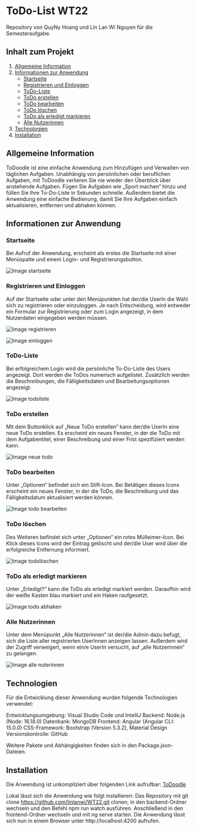 # ToDo-List WT22
Repository von QuyNy Hoang und Lin Lan Wi Nguyen für die Semesteraufgabe.

## Inhalt zum Projekt
1. [Allgemeine Information](#allgemeine-information)
2. [Informationen zur Anwendung](#informationen-zur-anwendung)
    - [Startseite](#startseite)
    - [Registrieren und Einloggen](#registrieren-und-einloggen)
    - [ToDo-Liste](#todo-liste)
    - [ToDo erstellen](#todo-erstellen)
    - [ToDo bearbeiten](#todo-bearbeiten)
    - [ToDo löschen](#todo-löschen)
    - [ToDo als erledigt markieren](#todo-als-erledigt-markieren)
    - [Alle Nutzerinnen](#alle-nutzerinnen)
3. [Technologien](#technologien)
4. [Installation](#installation)

## Allgemeine Information

ToDoodle ist eine einfache Anwendung zum Hinzufügen und Verwalten von täglichen Aufgaben. Unabhängig von persönlichen oder beruflichen Aufgaben, mit ToDoodle verlieren Sie nie wieder den Überblick über anstehende Aufgaben. Fügen Sie Aufgaben wie „Sport machen“ hinzu und füllen Sie Ihre To-Do-Liste in Sekunden schnelle. Außerdem bietet die Anwendung eine einfache Bedienung, damit Sie Ihre Aufgaben einfach aktualisieren, entfernen und abhaken können.

## Informationen zur Anwendung

### Startseite
Bei Aufruf der Anwendung, erscheint als erstes die Startseite mit einer Menüspalte und einem Login- und Registrierungsbutton. 

![Image startseite](frontend/src/assets/startseite.png)

### Registrieren und Einloggen
Auf der Startseite oder unter den Menüpunkten hat der/die UserIn die Wahl sich zu registrieren oder einzuloggen. 
Je nach Entscheidung, wird entweder ein Formular zur Registrierung oder zum Login angezeigt, in dem Nutzerdaten eingegeben werden müssen.


![Image registrieren](frontend/src/assets/registrieren.png)


![Image einloggen](frontend/src/assets/einloggen.png)

### ToDo-Liste
Bei erfolgreichem Login wird die persönliche To-Do-Liste des Users angezeigt. Dort werden die ToDos numerisch aufgelistet. Zusätzlich werden die Beschreibungen, die Fälligkeitsdaten und Bearbeitungsoptionen angezeigt.

![Image todoliste](frontend/src/assets/todoliste_1.png)

### ToDo erstellen
Mit dem Buttonklick auf „Neue ToDo erstellen“ kann der/die UserIn eine neue ToDo erstellen. Es erscheint ein neues Fenster, in der die ToDo mit dem Aufgabentitel, einer Beschreibung und einer Frist spezifiziert werden kann.

![Image neue todo](frontend/src/assets/neue_todo.png)

### ToDo bearbeiten
Unter „Optionen“ befindet sich ein Stift-Icon. Bei Betätigen dieses Icons erscheint ein neues Fenster, in der die ToDo, die Beschreibung und das Fälligkeitsdatum aktualisiert werden können. 

![Image todo bearbeiten](frontend/src/assets/todo_bearbeiten.png)

### ToDo löschen
Des Weiteren befindet sich unter „Optionen“ ein rotes Mülleimer-Icon.
Bei Klick dieses Icons wird der Eintrag gelöscht und der/die User wird über die erfolgreiche Entfernung informiert.

![Image todolöschen](frontend/src/assets/todo_loeschen_bestätigung.png)

### ToDo als erledigt markieren
Unter „Erledigt?“ kann die ToDo als erledigt markiert werden. 
Daraufhin wird der weiße Kasten blau markiert und ein Haken raufgesetzt.

![Image todo abhaken](frontend/src/assets/todo_abhaken.png)

### Alle Nutzerinnen
Unter dem Menüpunkt „Alle Nutzerinnen“ ist der/die Admin dazu befugt, sich die Liste aller registrierten UserInnen anzeigen lassen. Außerdem wird der Zugriff verweigert, wenn ein/e UserIn versucht, auf „alle Nutzerinnen“ zu gelangen. 

![Image alle nuterinnen](frontend/src/assets/alle_nutzerinnen.png)

## Technologien

Für die Entwicklung dieser Anwendung wurden folgende Technologien verwendet:

Entwicklungsumgebung: Visual Studio Code und IntelliJ
Backend: Node.js (Node: 16.18.0)
Datenbank: MongoDB
Frontend: Angular (Angular CLI: 15.0.0)
CSS-Framework: Bootstrap (Version 5.3.2), Material Design
Versionskontrolle: GitHub

Weitere Pakete und Abhängigkeiten finden sich in den Package.json-Dateien.

## Installation

Die Anwendung ist unkompliziert über folgenden Link aufrufbar: 
[ToDoodle](https://deployfrontend-git-master-linlanwi.vercel.app/)

Lokal lässt sich die Anwendung wie folgt installieren: 
Das Repository mit git clone https://github.com/linlanwi/WT22.git clonen, in den backend-Ordner wechseln
und den Befehl 
npm run watch 
ausführen.
Anschließend in den frontend-Ordner wechseln und mit
ng serve 
starten.
Die Anwendung lässt sich nun in einem Browser unter http://localhost:4200 aufrufen.





